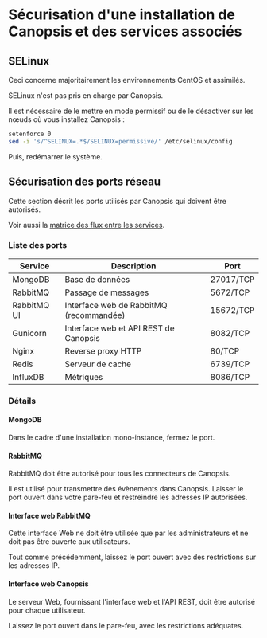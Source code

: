 # Sécurisation d'une installation de Canopsis et des services associés

## SELinux

Ceci concerne majoritairement les environnements CentOS et assimilés.

SELinux n'est pas pris en charge par Canopsis.

Il est nécessaire de le mettre en mode permissif ou de le désactiver sur les nœuds où vous installez Canopsis :

```sh
setenforce 0
sed -i 's/^SELINUX=.*$/SELINUX=permissive/' /etc/selinux/config
```

Puis, redémarrer le système.

## Sécurisation des ports réseau

Cette section décrit les ports utilisés par Canopsis qui doivent être autorisés.

Voir aussi la [matrice des flux entre les services](../installation/pre-requis-parefeu-et-selinux.md).

### Liste des ports

Service       | Description                                 | Port                  |
--------------|---------------------------------------------|-----------------------|
MongoDB       | Base de données                             | 27017/TCP             |
RabbitMQ      | Passage de messages                         | 5672/TCP              |
RabbitMQ UI   | Interface web de RabbitMQ (recommandée)     | 15672/TCP             |
Gunicorn      | Interface web et API REST de Canopsis       | 8082/TCP              |
Nginx         | Reverse proxy HTTP                          | 80/TCP                |
Redis         | Serveur de cache                            | 6739/TCP              |
InfluxDB      | Métriques                                   | 8086/TCP              |

### Détails

#### MongoDB

Dans le cadre d'une installation mono-instance, fermez le port.

#### RabbitMQ

RabbitMQ doit être autorisé pour tous les connecteurs de Canopsis.

Il est utilisé pour transmettre des évènements dans Canopsis. Laisser le port ouvert dans votre pare-feu et restreindre les adresses IP autorisées.

#### Interface web RabbitMQ

Cette interface Web ne doit être utilisée que par les administrateurs et ne doit pas être ouverte aux utilisateurs.

Tout comme précédemment, laissez le port ouvert avec des restrictions sur les adresses IP.

#### Interface web Canopsis

Le serveur Web, fournissant l'interface web et l'API REST, doit être autorisé pour chaque utilisateur.

Laissez le port ouvert dans le pare-feu, avec les restrictions adéquates.
